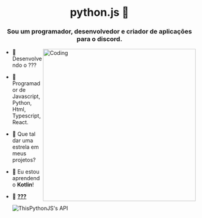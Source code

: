 <h1 align="center">python.js 👋</h1>
<h3 align="center">Sou um programador, desenvolvedor e criador de aplicações para o discord.</h3>
<img align="right" alt="Coding" width="400" src="https://media.tenor.com/rePDfDWO3XoAAAAd/hacking.gif">


- 🔭 Desenvolvendo o ???

- 🌱 Programador de Javascript, Python, Html, Typescript, React.

- 👯 Que tal dar uma estrela em meus projetos?

- 🤝 Eu estou aprendendo **Kotlin**!

- 🐛 [**???**](https://google.com)
                     <p align="left"> <img src="https://komarev.com/ghpvc/?username=ThisPythonJS&label=Profile%20views&color=1e90ff&style=flat" alt="ThisPythonJS's API" /> </p>
